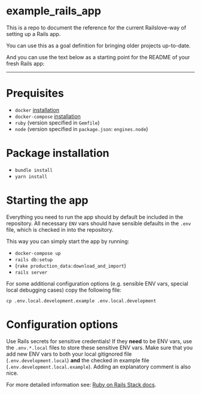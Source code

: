 # example_rails_app

This is a repo to document the reference for the current Railslove-way of setting up a Rails app.

You can use this as a goal definition for bringing older projects up-to-date.

And you can use the text below as a starting point for the README of your fresh Rails app:

----

# Prequisites

* `docker` [installation](https://docs.docker.com/install/)
* `docker-compose` [installation](https://docs.docker.com/compose/install/)
* `ruby` (version specified in `Gemfile`)
* `node` (version specified in `package.json`: `engines.node`)

# Package installation

* `bundle install`
* `yarn install`

# Starting the app

Everything you need to run the app should by default be included in the repository.  All necessary `ENV` vars should have sensible defaults in the `.env` file, which is checked in into the repository.

This way you can simply start the app by running:

* `docker-compose up`
* `rails db:setup`
* (`rake production_data:download_and_import`)
* `rails server`

For some additional configuration options (e.g. sensible ENV vars, special local debugging cases) copy the following file:

`cp .env.local.development.example .env.local.development` 



# Configuration options

Use Rails secrets for sensitive credentials! If they **need** to be ENV vars, use the `.env.*.local` files to store these sensitive ENV vars.  Make sure that you add new ENV vars to both your local gitignored file (`.env.development.local`) **and** the checked in example file (`.env.development.local.example`). Adding an explanatory comment is also nice.

For more detailed information see: [Ruby on Rails Stack docs](https://paper.dropbox.com/doc/Ruby-on-Rails-Stack--AhoqRW~2JNzwT8eLnUD8TFOvAg-MWCJEp2LzHBXTTXO61rot).


